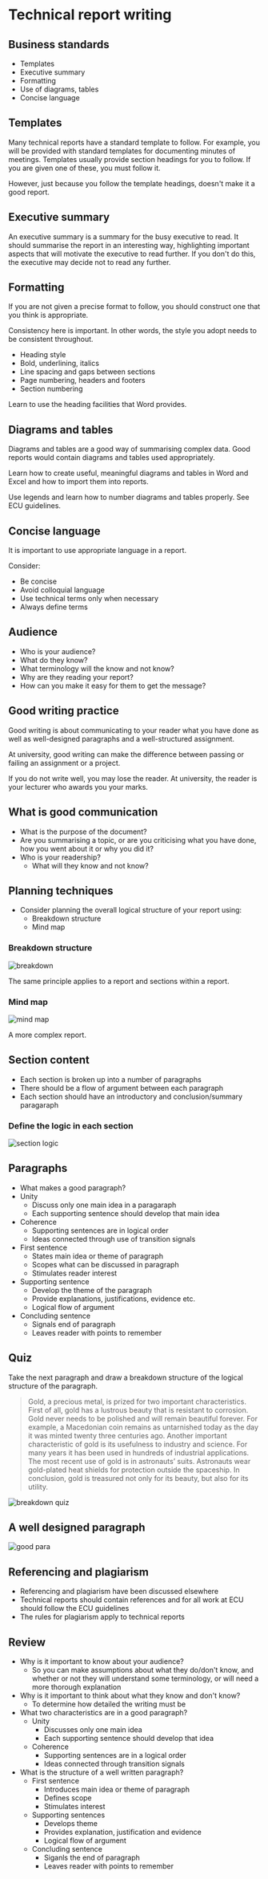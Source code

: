 # Technical report writing

## Business standards

- Templates
- Executive summary
- Formatting
- Use of diagrams, tables
- Concise language

## Templates

Many technical reports have a standard template to follow. For example, you will be provided with standard templates for documenting minutes of meetings. Templates usually provide section headings for you to follow. If you are given one of these, you must follow it.

However, just because you follow the template headings, doesn't make it a good report.

## Executive summary

An executive summary is a summary for the busy executive to read. It should summarise the report in an interesting way, highlighting important aspects that will motivate the executive to read further. If you don't do this, the executive may decide not to read any further.

## Formatting

If you are not given a precise format to follow, you should construct one that you think is appropriate.

Consistency here is important. In other words, the style you adopt needs to be consistent throughout.

- Heading style
- Bold, underlining, italics
- Line spacing and gaps between sections
- Page numbering, headers and footers
- Section numbering

Learn to use the heading facilities that Word provides.

## Diagrams and tables

Diagrams and tables are a good way of summarising complex data. Good reports would contain diagrams and tables used appropriately.

Learn how to create useful, meaningful diagrams and tables in Word and Excel and how to import them into reports.

Use legends and learn how to number diagrams and tables properly. See ECU guidelines.

## Concise language

It is important to use appropriate language in a report.

Consider:

- Be concise
- Avoid colloquial language
- Use technical terms only when necessary
- Always define terms

## Audience

- Who is your audience?
- What do they know?
- What terminology will the know and not know?
- Why are they reading your report?
- How can you make it easy for them to get the message?

## Good writing practice

Good writing is about communicating to your reader what you have done as well as well-designed paragraphs and a well-structured assignment.

At university, good writing can make the difference between passing or failing an assignment or a project.

If you do not write well, you may lose the reader. At university, the reader is your lecturer who awards you your marks.

## What is good communication

- What is the purpose of the document?
- Are you summarising a topic, or are you criticising what you have done, how you went about it or why you did it?
- Who is your readership? 
	- What will they know and not know?

## Planning techniques

- Consider planning the overall logical structure of your report using:
	- Breakdown structure
	- Mind map

### Breakdown structure

![breakdown](http://snag.gy/XPpP6.jpg)

The same principle applies to a report and sections within a report.

### Mind map

![mind map](http://snag.gy/bWD5C.jpg)

A more complex report.

## Section content

- Each section is broken up into a number of paragraphs
- There should be a flow of argument between each paragraph
- Each section should have an introductory and conclusion/summary paragaraph

### Define the logic in each section

![section logic](http://snag.gy/vfYgD.jpg)

## Paragraphs

- What makes a good paragraph?
- Unity
	- Discuss only one main idea in a paragaraph
	- Each supporting sentence should develop that main idea
- Coherence
	- Supporting sentences are in logical order
	- Ideas connected through use of transition signals
- First sentence
	- States main idea or theme of paragraph
	- Scopes what can be discussed in paragraph
	- Stimulates reader interest
- Supporting sentence
	- Develop the theme of the paragraph
	- Provide explanations, justifications, evidence etc.
	- Logical flow of argument
- Concluding sentence
	- Signals end of paragraph
	- Leaves reader with points to remember

## Quiz

Take the next paragraph and draw a breakdown structure of the logical structure of the paragraph.

>Gold, a precious metal, is prized for two important characteristics.  First of all, gold has a lustrous beauty that is resistant to corrosion.  Gold never needs to be polished and will remain beautiful forever.  For example, a Macedonian coin remains as untarnished today as the day it was minted twenty three centuries ago.  Another important characteristic of gold is its usefulness to industry and science.  For many years it has been used in hundreds of industrial applications.  The most recent use of gold is in astronauts’ suits.  Astronauts wear gold-plated heat shields for protection outside the spaceship.  In conclusion, gold is treasured not only for its beauty, but also for its utility. 

![breakdown quiz](http://snag.gy/zIIXF.jpg)

## A well designed paragraph

![good para](http://snag.gy/lvVMX.jpg)

## Referencing and plagiarism

- Referencing and plagiarism have been discussed elsewhere
- Technical reports should contain references and for all work at ECU should follow the ECU guidelines
- The rules for plagiarism apply to technical reports

## Review

- Why is it important to know about your audience?
	- So you can make assumptions about what they do/don't know, and whether or not they will understand some terminology, or will need a more thorough explanation
- Why is it important to think about what they know and don't know?
	- To determine how detailed the writing must be
- What two characteristics are in a good paragraph?
	- Unity
		- Discusses only one main idea
		- Each supporting sentence should develop that idea
	- Coherence
		- Supporting sentences are in a logical order
		- Ideas connected through transition signals
- What is the structure of a well written paragraph?
	- First sentence
		- Introduces main idea or theme of paragraph
		- Defines scope
		- Stimulates interest
	- Supporting sentences
		- Develops theme
		- Provides explanation, justification and evidence
		- Logical flow of argument
	- Concluding sentence
		- Siganls the end of paragraph
		- Leaves reader with points to remember